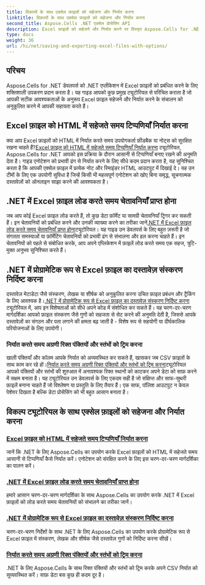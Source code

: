 ```yaml
---
title: विकल्पों के साथ एक्सेल फ़ाइलों को सहेजना और निर्यात करना
linktitle: विकल्पों के साथ एक्सेल फ़ाइलों को सहेजना और निर्यात करना
second_title: Aspose.Cells .NET एक्सेल प्रोसेसिंग API
description: Excel फ़ाइलों को सहेजने और निर्यात करने पर विस्तृत Aspose.Cells for .NET ट्यूटोरियल देखें। टिप्पणियाँ, दस्तावेज़ गुण, चेतावनियाँ और डेटा ट्रिमिंग को संभालने का तरीका जानें।
type: docs
weight: 36
url: /hi/net/saving-and-exporting-excel-files-with-options/
---
```

## परिचय

Aspose.Cells for .NET डेवलपर्स को .NET एप्लीकेशन में Excel फ़ाइलों को प्रबंधित करने के लिए शक्तिशाली उपकरण प्रदान करता है। यह गाइड आपको कुछ प्रमुख ट्यूटोरियल से परिचित कराता है जो आपकी सटीक आवश्यकताओं के अनुरूप Excel फ़ाइल सहेजने और निर्यात करने के संचालन को अनुकूलित करने में आपकी सहायता करते हैं।

## Excel फ़ाइल को HTML में सहेजते समय टिप्पणियाँ निर्यात करना

 क्या आप Excel फ़ाइलों को HTML में निर्यात करते समय उपयोगकर्ता फ़ीडबैक या नोट्स को सुरक्षित रखना चाहते हैं?[Excel फ़ाइल को HTML में सहेजते समय टिप्पणियाँ निर्यात करना](./exporting-comments/) ट्यूटोरियल, Aspose.Cells for .NET आपको इस प्रक्रिया के दौरान आसानी से टिप्पणियाँ बनाए रखने की अनुमति देता है। गाइड एनोटेशन को प्रभावी ढंग से निर्यात करने के लिए सीधे कदम प्रदान करता है, यह सुनिश्चित करता है कि आपकी एक्सेल फ़ाइल में प्रत्येक नोट और रिमाइंडर HTML आउटपुट में दिखाई दे। यह उन टीमों के लिए एक उपयोगी सुविधा है जिन्हें किसी भी महत्वपूर्ण एनोटेशन को खोए बिना समृद्ध, सूचनात्मक दस्तावेज़ों को ऑनलाइन साझा करने की आवश्यकता है। 

## .NET में Excel फ़ाइल लोड करते समय चेतावनियाँ प्राप्त होना

 जब आप कोई Excel फ़ाइल लोड करते हैं, तो कुछ डेटा फ़ॉर्मेट या सामग्री चेतावनियाँ ट्रिगर कर सकती हैं। इन चेतावनियों को प्रबंधित करने और उनकी व्याख्या करने का तरीका जानें[.NET में Excel फ़ाइल लोड करते समय चेतावनियाँ प्राप्त होना](./getting-warnings-while-loading-excel-file/)ट्यूटोरियल। यह गाइड उन डेवलपर्स के लिए बहुत ज़रूरी है जो संगतता समस्याओं या फ़ॉर्मेटिंग चेतावनियों को प्रभावी ढंग से संभालना और हल करना चाहते हैं। इन चेतावनियों को पहले से संबोधित करके, आप अपने एप्लिकेशन में फ़ाइलें लोड करते समय एक सहज, त्रुटि-मुक्त अनुभव सुनिश्चित करते हैं।

## .NET में प्रोग्रामेटिक रूप से Excel फ़ाइल का दस्तावेज़ संस्करण निर्दिष्ट करना

 दस्तावेज़ मेटाडेटा जैसे संस्करण, लेखक या शीर्षक को अनुकूलित करना उचित फ़ाइल प्रबंधन और ट्रैकिंग के लिए आवश्यक है।[.NET में प्रोग्रामेटिक रूप से Excel फ़ाइल का दस्तावेज़ संस्करण निर्दिष्ट करना](./specifying-document-version-of-excel-file/) ट्यूटोरियल में, आप इन विशेषताओं को सीधे अपने कोड में संशोधित कर सकते हैं। यह चरण-दर-चरण मार्गदर्शिका आपको फ़ाइल संस्करण जैसे गुणों को सहजता से सेट करने की अनुमति देती है, जिससे आपके दस्तावेज़ों का संगठन और पता लगाने की क्षमता बढ़ जाती है - विशेष रूप से सहयोगी या दीर्घकालिक परियोजनाओं के लिए उपयोगी।

### निर्यात करते समय अग्रणी रिक्त पंक्तियों और स्तंभों को ट्रिम करना

 खाली पंक्तियाँ और कॉलम आपके निर्यात को अव्यवस्थित कर सकते हैं, खासकर जब CSV फ़ाइलों के साथ काम कर रहे हों।[निर्यात करते समय अग्रणी रिक्त पंक्तियों और स्तंभों को ट्रिम करना](./trimming-leading-blank-rows-and-columns/)ट्यूटोरियल आपको पंक्तियों और स्तंभों की शुरुआत में अनावश्यक रिक्त स्थानों को काटकर अपने डेटा को साफ़ करने में सक्षम बनाता है। यह ट्यूटोरियल उन डेवलपर्स के लिए एकदम सही है जो संक्षिप्त और साफ-सुथरी फ़ाइलें बनाना चाहते हैं जो विश्लेषण या प्रस्तुति के लिए तैयार हैं। एक साफ, पॉलिश आउटपुट न केवल पेशेवर दिखता है बल्कि डेटा प्रोसेसिंग को भी बहुत आसान बनाता है।

## विकल्प ट्यूटोरियल के साथ एक्सेल फ़ाइलों को सहेजना और निर्यात करना
### [Excel फ़ाइल को HTML में सहेजते समय टिप्पणियाँ निर्यात करना](./exporting-comments/)
जानें कि .NET के लिए Aspose.Cells का उपयोग करके Excel फ़ाइलों को HTML में सहेजते समय आसानी से टिप्पणियाँ कैसे निर्यात करें। एनोटेशन को संरक्षित करने के लिए इस चरण-दर-चरण मार्गदर्शिका का पालन करें।
### [.NET में Excel फ़ाइल लोड करते समय चेतावनियाँ प्राप्त होना](./getting-warnings-while-loading-excel-file/)
हमारे आसान चरण-दर-चरण मार्गदर्शिका के साथ Aspose.Cells का उपयोग करके .NET में Excel फ़ाइलों को लोड करते समय चेतावनियों को संभालने का तरीका जानें।
### [.NET में प्रोग्रामेटिक रूप से Excel फ़ाइल का दस्तावेज़ संस्करण निर्दिष्ट करना](./specifying-document-version-of-excel-file/)
चरण-दर-चरण निर्देशों के साथ .NET के लिए Aspose.Cells का उपयोग करके प्रोग्रामेटिक रूप से Excel फ़ाइल में संस्करण, लेखक और शीर्षक जैसे दस्तावेज़ गुणों को निर्दिष्ट करना सीखें।
### [निर्यात करते समय अग्रणी रिक्त पंक्तियों और स्तंभों को ट्रिम करना](./trimming-leading-blank-rows-and-columns/)
.NET के लिए Aspose.Cells के साथ रिक्त पंक्तियों और स्तंभों को ट्रिम करके अपने CSV निर्यात को सुव्यवस्थित करें। साफ़ डेटा बस कुछ ही कदम दूर है।
